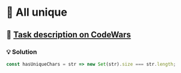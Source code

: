 # 📝 All unique

## 🔗 [Task description on CodeWars](https://www.codewars.com/kata/553e8b195b853c6db4000048)

### 💡 Solution

```javascript
const hasUniqueChars = str => new Set(str).size === str.length;
```
